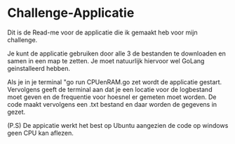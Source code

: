 # Challenge-Applicatie
Dit is de Read-me voor de applicatie die ik gemaakt heb voor mijn challenge.

Je kunt de applicatie gebruiken door alle 3 de bestanden te downloaden en samen in een map te zetten.
Je moet natuurlijk hiervoor wel GoLang geinstalleerd hebben.

Als je in je terminal "go run CPUenRAM.go zet wordt de applicatie gestart.
Vervolgens geeft de terminal aan dat je een locatie voor de logbestand moet geven en de frequentie voor hoesnel er gemeten moet worden.
De code maakt vervolgens een .txt bestand en daar worden de gegevens in gezet.

(P.S) De appicatie werkt het best op Ubuntu aangezien de code op windows geen CPU kan aflezen.
